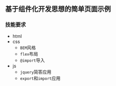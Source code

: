 ## 基于组件化开发思想的简单页面示例

### 技能要求

+ html
+ css
  - `BEM`风格
  - `flex`布局
  - `@import`导入
+ js
  - `jquery`简答应用
  - `export`和`import`应用